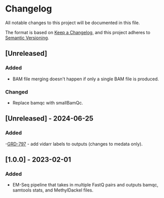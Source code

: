 # Changelog

All notable changes to this project will be documented in this file.

The format is based on [Keep a Changelog](https://keepachangelog.com/en/1.0.0/),
and this project adheres to [Semantic Versioning](https://semver.org/spec/v2.0.0.html).

## [Unreleased] 
### Added
- BAM file merging doesn't happen if only a single BAM file is produced.

### Changed
- Replace bamqc with smallBamQc.

## [Unreleased] - 2024-06-25
### Added
-[GRD-797](https://jira.oicr.on.ca/browse/GRD-797) - add vidarr labels to outputs (changes to medata only).

## [1.0.0] - 2023-02-01
### Added
- EM-Seq pipeline that takes in multiple FastQ pairs and outputs bamqc, samtools stats, and MethylDackel files.
